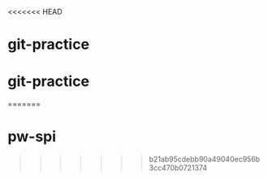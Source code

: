<<<<<<< HEAD
# git-practice
# git-practice
=======
# pw-spi
>>>>>>> b21ab95cdebb90a49040ec956b3cc470b0721374
